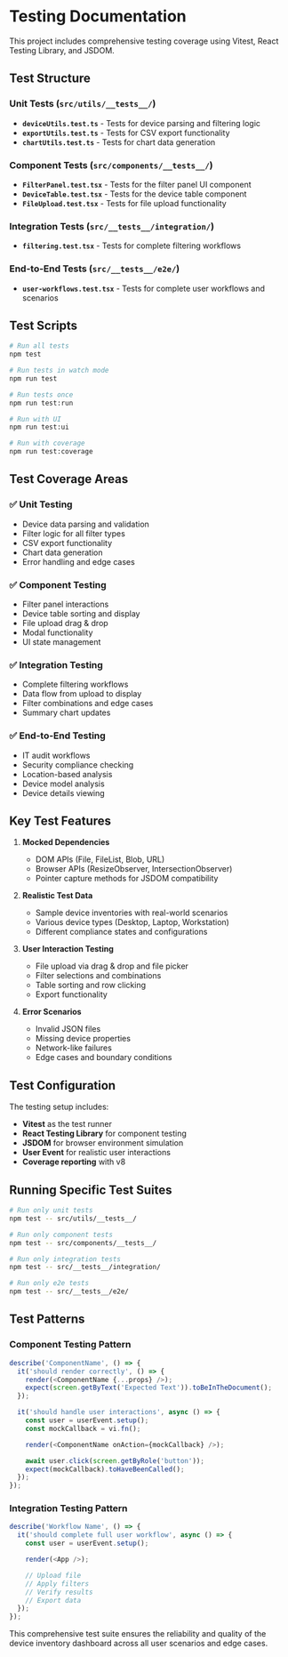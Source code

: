 # Testing Documentation

This project includes comprehensive testing coverage using Vitest, React Testing Library, and JSDOM.

## Test Structure

### Unit Tests (`src/utils/__tests__/`)

- **`deviceUtils.test.ts`** - Tests for device parsing and filtering logic
- **`exportUtils.test.ts`** - Tests for CSV export functionality
- **`chartUtils.test.ts`** - Tests for chart data generation

### Component Tests (`src/components/__tests__/`)

- **`FilterPanel.test.tsx`** - Tests for the filter panel UI component
- **`DeviceTable.test.tsx`** - Tests for the device table component
- **`FileUpload.test.tsx`** - Tests for file upload functionality

### Integration Tests (`src/__tests__/integration/`)

- **`filtering.test.tsx`** - Tests for complete filtering workflows

### End-to-End Tests (`src/__tests__/e2e/`)

- **`user-workflows.test.tsx`** - Tests for complete user workflows and scenarios

## Test Scripts

```bash
# Run all tests
npm test

# Run tests in watch mode
npm run test

# Run tests once
npm run test:run

# Run with UI
npm run test:ui

# Run with coverage
npm run test:coverage
```

## Test Coverage Areas

### ✅ **Unit Testing**

- Device data parsing and validation
- Filter logic for all filter types
- CSV export functionality
- Chart data generation
- Error handling and edge cases

### ✅ **Component Testing**

- Filter panel interactions
- Device table sorting and display
- File upload drag & drop
- Modal functionality
- UI state management

### ✅ **Integration Testing**

- Complete filtering workflows
- Data flow from upload to display
- Filter combinations and edge cases
- Summary chart updates

### ✅ **End-to-End Testing**

- IT audit workflows
- Security compliance checking
- Location-based analysis
- Device model analysis
- Device details viewing

## Key Test Features

1. **Mocked Dependencies**
   - DOM APIs (File, FileList, Blob, URL)
   - Browser APIs (ResizeObserver, IntersectionObserver)
   - Pointer capture methods for JSDOM compatibility

2. **Realistic Test Data**
   - Sample device inventories with real-world scenarios
   - Various device types (Desktop, Laptop, Workstation)
   - Different compliance states and configurations

3. **User Interaction Testing**
   - File upload via drag & drop and file picker
   - Filter selections and combinations
   - Table sorting and row clicking
   - Export functionality

4. **Error Scenarios**
   - Invalid JSON files
   - Missing device properties
   - Network-like failures
   - Edge cases and boundary conditions

## Test Configuration

The testing setup includes:

- **Vitest** as the test runner
- **React Testing Library** for component testing
- **JSDOM** for browser environment simulation
- **User Event** for realistic user interactions
- **Coverage reporting** with v8

## Running Specific Test Suites

```bash
# Run only unit tests
npm test -- src/utils/__tests__/

# Run only component tests
npm test -- src/components/__tests__/

# Run only integration tests
npm test -- src/__tests__/integration/

# Run only e2e tests
npm test -- src/__tests__/e2e/
```

## Test Patterns

### Component Testing Pattern

```typescript
describe('ComponentName', () => {
  it('should render correctly', () => {
    render(<ComponentName {...props} />);
    expect(screen.getByText('Expected Text')).toBeInTheDocument();
  });

  it('should handle user interactions', async () => {
    const user = userEvent.setup();
    const mockCallback = vi.fn();

    render(<ComponentName onAction={mockCallback} />);

    await user.click(screen.getByRole('button'));
    expect(mockCallback).toHaveBeenCalled();
  });
});
```

### Integration Testing Pattern

```typescript
describe('Workflow Name', () => {
  it('should complete full user workflow', async () => {
    const user = userEvent.setup();

    render(<App />);

    // Upload file
    // Apply filters
    // Verify results
    // Export data
  });
});
```

This comprehensive test suite ensures the reliability and quality of the device inventory dashboard across all user scenarios and edge cases.

